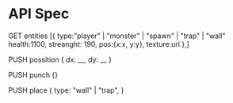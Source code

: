 # API Spec
GET entities
[{
    type:"player" | "monster" | "spawn" | "trap" | "wall"
    health:1100,
    streanght: 190,
    pos:{x:x, y:y},
    texture:url
},]

PUSH possition
{
    dx: __,
    dy: __
}

PUSH punch
{}

PUSH place
{
    type: "wall" | "trap",
}
